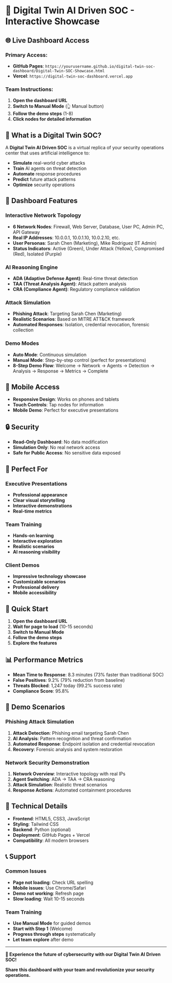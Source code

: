 # 🔮 Digital Twin AI Driven SOC - Interactive Showcase

## 🌐 **Live Dashboard Access**

### **Primary Access:**
- **GitHub Pages**: `https://yourusername.github.io/digital-twin-soc-dashboard/Digital-Twin-SOC-Showcase.html`
- **Vercel**: `https://digital-twin-soc-dashboard.vercel.app`

### **Team Instructions:**
1. **Open the dashboard URL**
2. **Switch to Manual Mode** (👆 Manual button)
3. **Follow the demo steps** (1-8)
4. **Click nodes for detailed information**

## 🎯 **What is a Digital Twin SOC?**

A **Digital Twin AI Driven SOC** is a virtual replica of your security operations center that uses artificial intelligence to:

- **Simulate** real-world cyber attacks
- **Train** AI agents on threat detection
- **Automate** response procedures
- **Predict** future attack patterns
- **Optimize** security operations

## 🚀 **Dashboard Features**

### **Interactive Network Topology**
- **6 Network Nodes**: Firewall, Web Server, Database, User PC, Admin PC, API Gateway
- **Real IP Addresses**: 10.0.0.1, 10.0.1.10, 10.0.2.10, etc.
- **User Personas**: Sarah Chen (Marketing), Mike Rodriguez (IT Admin)
- **Status Indicators**: Active (Green), Under Attack (Yellow), Compromised (Red), Isolated (Purple)

### **AI Reasoning Engine**
- **ADA (Adaptive Defense Agent)**: Real-time threat detection
- **TAA (Threat Analysis Agent)**: Attack pattern analysis
- **CRA (Compliance Agent)**: Regulatory compliance validation

### **Attack Simulation**
- **Phishing Attack**: Targeting Sarah Chen (Marketing)
- **Realistic Scenarios**: Based on MITRE ATT&CK framework
- **Automated Responses**: Isolation, credential revocation, forensic collection

### **Demo Modes**
- **Auto Mode**: Continuous simulation
- **Manual Mode**: Step-by-step control (perfect for presentations)
- **8-Step Demo Flow**: Welcome → Network → Agents → Detection → Analysis → Response → Metrics → Complete

## 📱 **Mobile Access**

- **Responsive Design**: Works on phones and tablets
- **Touch Controls**: Tap nodes for information
- **Mobile Demo**: Perfect for executive presentations

## 🔒 **Security**

- **Read-Only Dashboard**: No data modification
- **Simulation Only**: No real network access
- **Safe for Public Access**: No sensitive data exposed

## 🎪 **Perfect For**

### **Executive Presentations**
- **Professional appearance**
- **Clear visual storytelling**
- **Interactive demonstrations**
- **Real-time metrics**

### **Team Training**
- **Hands-on learning**
- **Interactive exploration**
- **Realistic scenarios**
- **AI reasoning visibility**

### **Client Demos**
- **Impressive technology showcase**
- **Customizable scenarios**
- **Professional delivery**
- **Mobile accessibility**

## 🚀 **Quick Start**

1. **Open the dashboard URL**
2. **Wait for page to load** (10-15 seconds)
3. **Switch to Manual Mode**
4. **Follow the demo steps**
5. **Explore the features**

## 📊 **Performance Metrics**

- **Mean Time to Response**: 8.3 minutes (73% faster than traditional SOC)
- **False Positives**: 9.2% (79% reduction from baseline)
- **Threats Blocked**: 1,247 today (99.2% success rate)
- **Compliance Score**: 95.8%

## 🎯 **Demo Scenarios**

### **Phishing Attack Simulation**
1. **Attack Detection**: Phishing email targeting Sarah Chen
2. **AI Analysis**: Pattern recognition and threat confirmation
3. **Automated Response**: Endpoint isolation and credential revocation
4. **Recovery**: Forensic analysis and system restoration

### **Network Security Demonstration**
1. **Network Overview**: Interactive topology with real IPs
2. **Agent Switching**: ADA → TAA → CRA reasoning
3. **Attack Simulation**: Realistic threat scenarios
4. **Response Actions**: Automated containment procedures

## 🔧 **Technical Details**

- **Frontend**: HTML5, CSS3, JavaScript
- **Styling**: Tailwind CSS
- **Backend**: Python (optional)
- **Deployment**: GitHub Pages + Vercel
- **Compatibility**: All modern browsers

## 📞 **Support**

### **Common Issues**
- **Page not loading**: Check URL spelling
- **Mobile issues**: Use Chrome/Safari
- **Demo not working**: Refresh page
- **Slow loading**: Wait 10-15 seconds

### **Team Training**
- **Use Manual Mode** for guided demos
- **Start with Step 1** (Welcome)
- **Progress through steps** systematically
- **Let team explore** after demo

---

**🎉 Experience the future of cybersecurity with our Digital Twin AI Driven SOC!**

**Share this dashboard with your team and revolutionize your security operations.**
